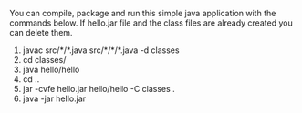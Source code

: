 You can compile, package and run this simple java application with the commands below. If hello.jar file and the class files are already created you can delete them.

1. javac src/\*/\*.java   src/\*/\*/\*.java -d classes
2. cd classes/
3. java hello/hello
4. cd ..
5. jar -cvfe hello.jar hello/hello -C classes .
6. java -jar hello.jar
